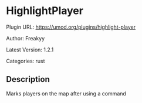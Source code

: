 # HighlightPlayer

Plugin URL: https://umod.org/plugins/highlight-player

Author: Freakyy

Latest Version: 1.2.1

Categories: rust

## Description

Marks players on the map after using a command
